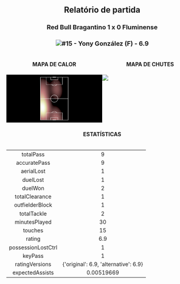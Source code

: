 <h2 style="text-align: center;">Relatório de partida</h3>

<h3 style="text-align: center;">Red Bull Bragantino 1 x 0 Fluminense</h3>

<h3 style="text-align: center;"><img src="https://api.sofascore.com/api/v1/player/351432/image">#15 - Yony González (F) - 6.9</h3>

<div style="text-align: left; display: grid; grid-template-columns: 1fr 1fr;">
  <div>
    <h4 style="text-align: center;">MAPA DE CALOR</h3>
    <img src=../players/heatmaps/11067443_351432.png>
</div>
  <div>
    <h4 style="text-align: center;">MAPA DE CHUTES</h3>
    <img src=../players/shotmaps/11067443_351432.png>
  </div>
</div>

<h4 style="text-align: center;">ESTATÍSTICAS</h3>
<div style="text-align: center; display: grid; grid-template-columns: 1fr;">
  <div>
    <table>
        <tr>
            <td>totalPass
            </td>
            <td>9
            </td>
        </tr><tr>
            <td>accuratePass
            </td>
            <td>9
            </td>
        </tr><tr>
            <td>aerialLost
            </td>
            <td>1
            </td>
        </tr><tr>
            <td>duelLost
            </td>
            <td>1
            </td>
        </tr><tr>
            <td>duelWon
            </td>
            <td>2
            </td>
        </tr><tr>
            <td>totalClearance
            </td>
            <td>1
            </td>
        </tr><tr>
            <td>outfielderBlock
            </td>
            <td>1
            </td>
        </tr><tr>
            <td>totalTackle
            </td>
            <td>2
            </td>
        </tr><tr>
            <td>minutesPlayed
            </td>
            <td>30
            </td>
        </tr><tr>
            <td>touches
            </td>
            <td>15
            </td>
        </tr><tr>
            <td>rating
            </td>
            <td>6.9
            </td>
        </tr><tr>
            <td>possessionLostCtrl
            </td>
            <td>1
            </td>
        </tr><tr>
            <td>keyPass
            </td>
            <td>1
            </td>
        </tr><tr>
            <td>ratingVersions
            </td>
            <td>{'original': 6.9, 'alternative': 6.9}
            </td>
        </tr><tr>
            <td>expectedAssists
            </td>
            <td>0.00519669
            </td>
        </tr>
        </table>
</div>